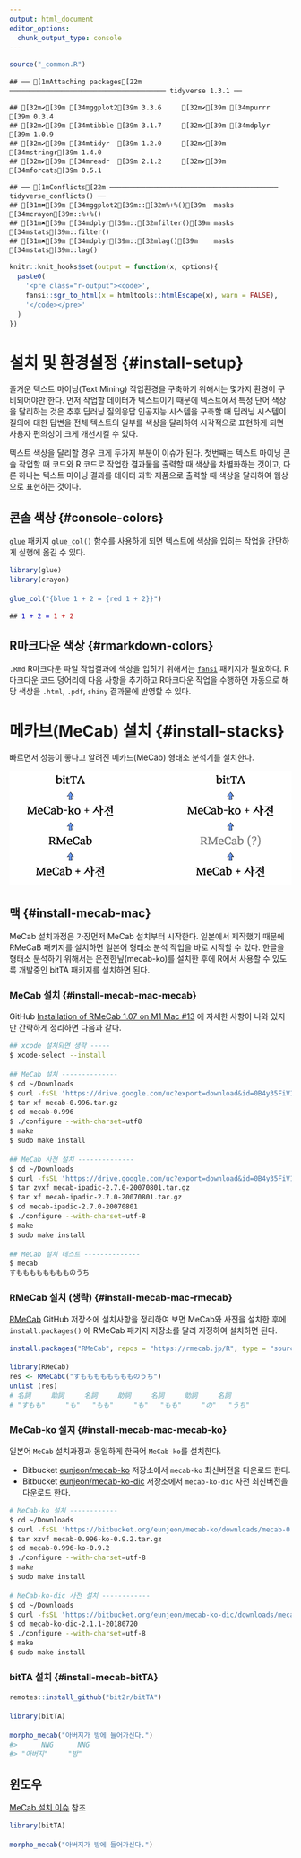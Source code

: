```yaml
---
output: html_document
editor_options: 
  chunk_output_type: console
---
```



```r
source("_common.R")
```

```
## ── [1mAttaching packages[22m ─────────────────────────────────────── tidyverse 1.3.1 ──
```

```
## [32m✔[39m [34mggplot2[39m 3.3.6     [32m✔[39m [34mpurrr  [39m 0.3.4
## [32m✔[39m [34mtibble [39m 3.1.7     [32m✔[39m [34mdplyr  [39m 1.0.9
## [32m✔[39m [34mtidyr  [39m 1.2.0     [32m✔[39m [34mstringr[39m 1.4.0
## [32m✔[39m [34mreadr  [39m 2.1.2     [32m✔[39m [34mforcats[39m 0.5.1
```

```
## ── [1mConflicts[22m ────────────────────────────────────────── tidyverse_conflicts() ──
## [31m✖[39m [34mggplot2[39m::[32m%+%()[39m  masks [34mcrayon[39m::%+%()
## [31m✖[39m [34mdplyr[39m::[32mfilter()[39m masks [34mstats[39m::filter()
## [31m✖[39m [34mdplyr[39m::[32mlag()[39m    masks [34mstats[39m::lag()
```

```r
knitr::knit_hooks$set(output = function(x, options){
  paste0(
    '<pre class="r-output"><code>',
    fansi::sgr_to_html(x = htmltools::htmlEscape(x), warn = FALSE),
    '</code></pre>'
  )
})
```

# 설치 및 환경설정 {#install-setup}

즐거운 텍스트 마이닝(Text Mining) 작업환경을 구축하기 위해서는 몇가지 
환경이 구비되어야만 한다. 먼저 작업할 데이터가 텍스트이기 때문에 텍스트에서 
특정 단어 색상을 달리하는 것은 추후 딥러닝 질의응답 인공지능 시스템을 구축할 때
딥러닝 시스템이 질의에 대한 답변을 전체 텍스트의 일부를 색상을 달리하여 
시각적으로 표현하게 되면 사용자 편의성이 크게 개선시킬 수 있다.

텍스트 색상을 달리할 경우 크게 두가지 부분이 이슈가 된다. 첫번째는 텍스트 마이닝
콘솔 작업할 때 코드와 R 코드로 작업한 결과물을 출력할 때 색상을 차별화하는 것이고,
다른 하나는 텍스트 마이닝 결과를 데이터 과학 제품으로 출력할 때 색상을 달리하여
웹상으로 표현하는 것이다.

## 콘솔 색상 {#console-colors}

[`glue`](https://glue.tidyverse.org/) 패키지 `glue_col()` 함수를 사용하게 되면 
텍스트에 색상을 입히는 작업을 간단하게 실행에 옮길 수 있다.


```r
library(glue)
library(crayon)

glue_col("{blue 1 + 2 = {red 1 + 2}}")
```

<pre class="r-output"><code>## <span style='color: #0000BB;'>1 + 2 = </span><span style='color: #BB0000;'>1 + 2</span>
</code></pre>


## R마크다운 색상 {#rmarkdown-colors}

`.Rmd` R마크다운 파일 작업결과에 색상을 입히기 위해서는 
[`fansi`](https://cran.r-project.org/web/packages/fansi/index.html) 패키지가 필요하다.
R마크다운 코드 덩어리에 다음 사항을 추가하고 R마크다운 작업을 수행하면
자동으로 해당 색상을 `.html`, `.pdf`, `shiny` 결과물에 반영할 수 있다.

<!-- ````markdown -->
<!-- ```{r setup} -->
<!-- knitr::knit_hooks$set(output = function(x, options){ -->
<!--   paste0( -->
<!--     '<pre class="r-output"><code>', -->
<!--     fansi::sgr_to_html(x = htmltools::htmlEscape(x), warn = FALSE), -->
<!--     '</code></pre>' -->
<!--   ) -->
<!-- }) -->
<!-- ``` -->
<!-- ```` -->

<!-- R마크다운 색상 적용에 대한 자세한 사항은 [rmarkdown and terminal colors](https://logfc.wordpress.com/2020/07/20/rmarkdown-and-terminal-colors/)를  -->
<!-- 참조한다. -->


<!-- ## 데이터프레임 {#dataframe-color} -->

<!-- 이를 확장하여 콘솔, R마크다운, 그리고 데이터프레임에도 색상을 적용하여  -->
<!-- 반영시킬 수 있다. -->


# 메카브(MeCab) 설치 {#install-stacks}

빠르면서 성능이 좋다고 알려진 메카드(MeCab) 형태소 분석기를 설치한다.

![MeCab 설치과정](images/install-mecab.png)

## 맥 {#install-mecab-mac}

MeCab 설치과정은 가장먼저 MeCab 설치부터 시작한다. 일본에서 제작했기 때문에 
RMeCaB 패키지를 설치하면 일본어 형태소 분석 작업을 바로 시작할 수 있다.
한글을 형태소 분석하기 위해서는 은전한닢(mecab-ko)를 설치한 후에 R에서 사용할 수 있도록
개발중인 bitTA 패키지를 설치하면 된다.

### MeCab 설치 {#install-mecab-mac-mecab}

GitHub [Installation of RMeCab 1.07 on M1 Mac #13](https://github.com/IshidaMotohiro/RMeCab/issues/13) 에 자세한 사항이 나와 있지만 간략하게 정리하면 다음과 같다.


```bash
## xcode 설치되면 생략 ----- 
$ xcode-select --install

## MeCab 설치 --------------
$ cd ~/Downloads
$ curl -fsSL 'https://drive.google.com/uc?export=download&id=0B4y35FiV1wh7cENtOXlicTFaRUE'  -o mecab-0.996.tar.gz
$ tar xf mecab-0.996.tar.gz
$ cd mecab-0.996
$ ./configure --with-charset=utf8
$ make
$ sudo make install

## MeCab 사전 설치 --------------
$ cd ~/Downloads
$ curl -fsSL 'https://drive.google.com/uc?export=download&id=0B4y35FiV1wh7MWVlSDBCSXZMTXM'  -o mecab-ipadic-2.7.0-20070801.tar.gz
$ tar zvxf mecab-ipadic-2.7.0-20070801.tar.gz
$ tar xf mecab-ipadic-2.7.0-20070801.tar.gz
$ cd mecab-ipadic-2.7.0-20070801
$ ./configure --with-charset=utf-8
$ make
$ sudo make install

## MeCab 설치 테스트 --------------
$ mecab
すもももももももものうち
```

### RMeCab 설치 (생략) {#install-mecab-mac-rmecab}

[RMeCab](https://github.com/IshidaMotohiro/RMeCab) GitHub 저장소에 설치사항을
정리하여 보면 MeCab와 사전을 설치한 후에 `install.packages()` 에 RMeCab 패키지
저장소를 달리 지정하여 설치하면 된다.


```r
install.packages("RMeCab", repos = "https://rmecab.jp/R", type = "source") 

library(RMeCab)
res <- RMeCabC("すもももももももものうち")
unlist (res)
# 名詞     助詞     名詞     助詞     名詞     助詞     名詞 
# "すもも"     "も"   "もも"     "も"   "もも"     "の"   "うち" 
```

### MeCab-ko 설치 {#install-mecab-mac-mecab-ko}

일본어 `MeCab` 설치과정과 동일하게 한국어 `MeCab-ko`를 설치한다. 

- Bitbucket [eunjeon/mecab-ko](https://bitbucket.org/eunjeon/mecab-ko/downloads/) 저장소에서 `mecab-ko` 최신버전을 다운로드 한다.
- Bitbucket [eunjeon/mecab-ko-dic](https://bitbucket.org/eunjeon/mecab-ko-dic/downloads/) 저장소에서 `mecab-ko-dic` 사전 최신버전을 다운로드 한다.


```bash
# MeCab-ko 설치 ------------
$ cd ~/Downloads
$ curl -fsSL 'https://bitbucket.org/eunjeon/mecab-ko/downloads/mecab-0.996-ko-0.9.2.tar.gz' -o mecab-0.996-ko-0.9.2.tar.gz
$ tar xzvf mecab-0.996-ko-0.9.2.tar.gz
$ cd mecab-0.996-ko-0.9.2
$ ./configure --with-charset=utf-8
$ make
$ sudo make install

# MeCab-ko-dic 사전 설치 ------------
$ cd ~/Downloads
$ curl -fsSL 'https://bitbucket.org/eunjeon/mecab-ko-dic/downloads/mecab-ko-dic-2.1.1-20180720.tar.gz' -o mecab-ko-dic-2.1.1-20180720.tar.gz
$ cd mecab-ko-dic-2.1.1-20180720
$ ./configure --with-charset=utf-8
$ make
$ sudo make install
```


### bitTA 설치 {#install-mecab-bitTA}



```r
remotes::install_github("bit2r/bitTA")

library(bitTA)

morpho_mecab("아버지가 방에 들어가신다.")
#>      NNG      NNG 
#> "아버지"     "방"
```



## 윈도우

[MeCab 설치 이슈](https://github.com/bit2r/bitTA/issues/5) 참조



```r
library(bitTA)

morpho_mecab("아버지가 방에 들어가신다.")
```


